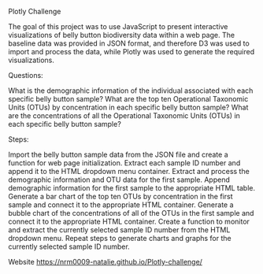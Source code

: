 Plotly Challenge



The goal of this project was to use JavaScript to present interactive visualizations of belly button biodiversity data within a web page. The baseline data was provided in JSON format, and therefore D3 was used to import and process the data, while Plotly was used to generate the required visualizations.

Questions:



What is the demographic information of the individual associated with each specific belly button sample?
What are the top ten Operational Taxonomic Units (OTUs) by concentration in each specific belly button sample?
What are the concentrations of all the Operational Taxonomic Units (OTUs) in each specific belly button sample?


Steps:




Import the belly button sample data from the JSON file and create a function for web page initialization.
Extract each sample ID number and append it to the HTML dropdown menu container.
Extract and process the demographic information and OTU data for the first sample.
Append demographic information for the first sample to the appropriate HTML table.
Generate a bar chart of the top ten OTUs by concentration in the first sample and connect it to the appropriate HTML container.
Generate a bubble chart of the concentrations of all of the OTUs in the first sample and connect it to the appropriate HTML container.
Create a function to monitor and extract the currently selected sample ID number from the HTML dropdown menu.
Repeat steps to generate charts and graphs for the currently selected sample ID number.

Website
https://nrm0009-natalie.github.io/Plotly-challenge/
